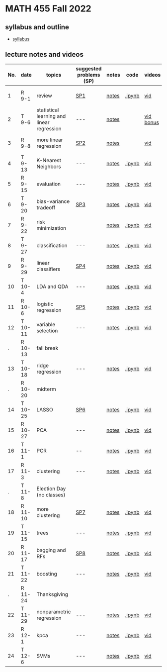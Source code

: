 # MATH 455 Fall 2022

## syllabus and outline

- [syllabus](docs/syllabus.md)

## lecture notes and videos

No. | date | topics | suggested problems (SP) | notes | code | videos | quiz problem (QP) | 
--- | --- | --- | --- | --- | --- | --- | --- | 
1|R 9-1 | review | [SP1](sp/SP1_questions.pdf) | [notes](lns/lec1.pdf)| [.ipynb](https://drive.google.com/file/d/1oZU5LX3sVJ9KnPLx1m9x1Nqwb0pM8r3K/view?usp=sharing) | [vid](https://youtu.be/hMJt1JczF4c)| [QP 1](qp/qp1.pdf) due Sept 8 | 
2|T 9-6 | statistical learning and linear regression | --- | [notes](lns/lec2.pdf)| | [vid](https://youtu.be/80MIZbpCxAA) [bonus](https://youtu.be/e2PJqfx134g)|  | 
3|R 9-8 | more linear regression | [SP2](sp/SP2_questions.pdf)| [notes](lns/lec3.pdf)|  | [vid](https://youtu.be/eUodj45Yu64) | [QP 2](qp/qp2.pdf) due Sept 15 | 
4|T 9-13 | K-Nearest Neighbors | --- | [notes](lns/lec4.pdf)|  [.ipynb](code/lab2_regression.ipynb) | [vid]() | --- | 
5|R 9-15 | evaluation | --- | [notes](lns/lec5.pdf) | [.ipynb](code/lec5.ipynb) | [vid]() | [QP 3](qp/qp3.pdf) due Sept 22 | 
6|T 9-20 | bias-variance tradeoff | [SP3](sp/SP3_questions.pdf) | [notes](lns/lec6.pdf) | [.ipynb](code/lec6.ipynb) | [vid]() | --- |
7|R 9-22 | risk minimization | | [notes](lns/lec7.pdf)|  [.ipynb](code/lec7.ipynb)  | [vid]()|[QP 4](qp/qp4.pdf) due Sept 29 | 
8|T 9-27 | classification |  --- | [notes](lns/lec8.pdf)| [.ipynb](code/lec8.ipynb) | [vid]()| --- |
9|R 9-29 | linear classifiers | [SP4](sp/SP4_questions.pdf)| [notes](lns/lec9.pdf)| [.ipynb](code/lec9.ipynb) | [vid]()| [QP 5](qp/qp5.pdf) due Oct 6 | 
10 |T 10-4 | LDA and QDA | --- | [notes](lns/lec10.pdf)| [.ipynb](code/lec10.ipynb) | [vid]()| --- | 
11|R 10-6 | logistic regression | [SP5](sp/SP5_questions.pdf) | [notes](lns/lec11.pdf)| [.ipynb](code/lec11.ipynb) | [vid]() | [QP 6](qp/qp6.pdf) due Oct 17 | 
12|T 10-11 | variable selection | --- | [notes](lns/lec12.pdf)| [.ipynb](code/lec12.ipynb)  | [vid]()| --- | 
. |R 10-13 | fall break | 
13 | T 10-18 | ridge regression | --- | [notes](lns/lec13.pdf)| [.ipynb](code/lec13.ipynb)| [vid]()| --- | 
.| R 10-20 | midterm | 
14|T 10-25 | LASSO | [SP6](sp/SP6_questions.pdf) | [notes](lns/lec14.pdf)| [.ipynb](code/lec14.ipynb) | [vid]() | [QP7](qp/qp7.pdf) due Nov 1 | 
15|R 10-27 | PCA | --- | [notes](lns/lec15.pdf)| [.ipynb](code/lec15.ipynb)  | [vid]()| ---  | 
16|T 11-1 | PCR | -- | [notes](lns/lec16.pdf) | [.ipynb](code/lec16.ipynb) | [vid]()| [QP8](qp/qp8.pdf) due Nov 10 | 
17 |R 11-3 | clustering | --- | [notes](lns/lec17.pdf) | [.ipynb](code/lec17.ipynb)  | [vid]() |---|
. | T 11-8 | Election Day (no classes) | 
18|R 11-10 | more clustering | [SP7](sp/SP7_questions.pdf) | [notes](lns/lec18.pdf)| [.ipynb](code/lec18.ipynb)  | [vid]()| [QP9](qp/qp9.pdf) due Nov 17 | 
19|T 11-15 | trees | --- | [notes](lns/lec19.pdf)| [.ipynb](code/lec19.ipynb) | [vid]()|  --- | 
20|R 11-17 | bagging and RFs | [SP8](sp/SP8_questions.pdf) | [notes](lns/lec20.pdf)| [.ipynb](code/lec20.ipynb) | [vid]() | [QP10](qp/qp10.pdf) due Nov 29 | 
21|T 11-22 | boosting | --- | [notes](lns/lec21.pdf)| [.ipynb](code/lec21.ipynb) | [vid]() | ---  | 
. | R 11-24 | Thanksgiving | 
22|T 11-29 | nonparametric regression | --- | [notes](lns/lec21.pdf)| [.ipynb](code/lec22.ipynb)  | [vid]() | --- | 
23|R 12-1 | kpca | --- |[notes](lns/lec22.pdf)| [.ipynb](code/lec23.ipynb) | [vid]() | --- | 
24|T 12-6 | SVMs | --- | [notes](lns/lec23.pdf)|[.ipynb](code/lec24.ipynb) |  [vid]() | --- | 

